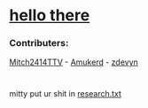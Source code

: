 # [hello there](https://www.youtube.com/embed/pfPykj7978I?si=8H8N0UldMPZIgBqr)

### Contributers: 
 [Mitch2414TTV](https://github.com/Mitch2414TTV) - 
 [Amukerd](https://github.com/Amukerd) -
 [zdevyn](https://github.com/zdevyn)

#
 mitty put ur shit in [research.txt](https://github.com/Amukerd/webmaster/blob/main/research.txt)